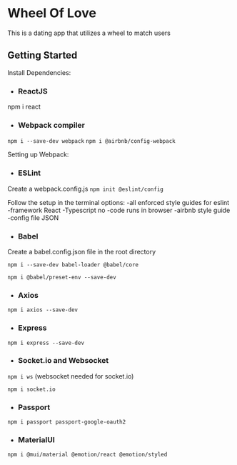 # **Wheel Of Love**
This is a dating app that utilizes a wheel to match users

## **Getting Started**

Install Dependencies:

* ### **ReactJS**
npm i react

* ### **Webpack compiler**
`npm i --save-dev webpack`
`npm i @airbnb/config-webpack`

Setting up Webpack:


* ### **ESLint**
Create a webpack.config.js
`npm init @eslint/config`

Follow the setup in the terminal
options:
    -all enforced style guides for eslint
    -framework React
    -Typescript no
    -code runs in browser
    -airbnb style guide
    -config file JSON

* ### **Babel**
Create a babel.config.json file in the root directory

`npm i --save-dev babel-loader @babel/core`

`npm i @babel/preset-env --save-dev`

* ### **Axios**
`npm i axios --save-dev`

* ### **Express**
`npm i express --save-dev`

* ### **Socket.io and Websocket**
`npm i ws` (websocket needed for socket.io)

`npm i socket.io`

* ### **Passport**
`npm i passport passport-google-oauth2`

* ### **MaterialUI**
`npm i @mui/material @emotion/react @emotion/styled`
